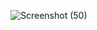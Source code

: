 ![Screenshot (50)](https://user-images.githubusercontent.com/105139819/235343535-17aad7ee-6b2d-4fb0-b8c1-5e9b2dffbf13.png)
